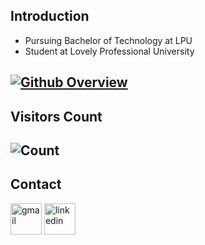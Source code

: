 ## Introduction
* Pursuing Bachelor of Technology at LPU
* Student at Lovely Professional University

[![Github Overview](https://github-readme-stats.vercel.app/api?username=asmeet2003&bg_color=30,e96443,904e95&title_color=fff&text_color=fff)](https://github.com/asmeet2003) <br>
-

## Visitors Count
![Count](https://profile-counter.glitch.me/asmeet2003/count.svg)
-
## Contact
<a href="mailto:asmeet0011@gmail.com"><img src="https://cdn-icons-png.flaticon.com/512/860/860758.png" alt="gmail" length=50 width=50></img></a>
<a href="https://linkedin.com/in/asmeet-arora-5b81a9222"><img src="https://cdn-icons-png.flaticon.com/512/1384/1384046.png" alt="linkedin" length=50 width=50></img></a>
